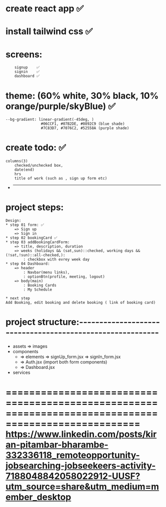 <!-- todo: (header logo anime side) -->
<!-- todo: check Link to={} and set condition for show and hide nav on intro and dashboard -->


# create react app     ✅
# install tailwind css ✅
# screens:
        signup    ✅
        signin    ✅
        dashboard ✅
# theme: (60% white, 30% black, 10% orange/purple/skyBlue)      ✅
    --bg-gradient: linear-gradient(-45deg, )
                    #06CCF1, #07B2DE, #0892C9 (blue shade) 
                    #7C83D7, #7076C2, #52558A (purple shade)
# create todo:  ✅
    columns(3)
        checked/unchecked box,
        date(end)
        hrs
        title of work (such as , sign up form etc)
* ------------------------------------------------------------------------

# project steps:
    Design: 
    * step 01 form: ✅
        => Sign up
        => Sign in
    * step 02 bookingCard ✅
    * step 03 addBookingCardForm:
        => title, description, duration
        => weeks (holidays && (sat,sun)::checked, working days && (!sat,!sun)::all-checked,):
            : checkbox with evrey week day
    * step 04 Dashboard:
        => header
            : Navbar(menu links),
            : optionBtn(profile, meeting, logout)
        => body(main)
            : Booking Cards
            : My Schedule

    * next step
    Add Booking, edit booking and delete booking ( link of booking card)

# project structure:----------------------------------------------------------
* assets
    => images
* components
    * => elements
        => signUp_form.jsx
        => signIn_form.jsx
    * => Auth.jsx (import both form components)
    * => Dashboard.jsx
* services




<!-- todo: remote post -->
=====================================================================================================
https://www.linkedin.com/posts/kiran-pitambar-bharambe-332336118_remoteopportunity-jobsearching-jobseekeers-activity-7188048842058022912-UUSF?utm_source=share&utm_medium=member_desktop
=====================================================================================================